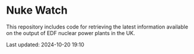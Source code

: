 # Nuke Watch

This repository includes code for retrieving the latest information available on the output of EDF nuclear power plants in the UK.

Last updated: 2024-10-20 19:10